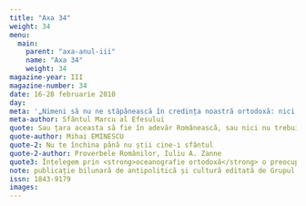 ```yaml
---
title: "Axa 34"
weight: 34
menu:
  main:
    parent: "axa-anul-iii"
    name: "Axa 34"
    weight: 34
magazine-year: III
magazine-number: 34
date: 16-28 februarie 2010
day:
meta: '„Nimeni să nu ne stăpânească în credința noastră ortodoxă: nici un împărat, nici un ierarh, nici un mincinos sinod, nici altcineva, ci numai Unul Dumnezeu, care atât prin El cât și prin ucenicii Săi ne-a fost dat nouă.”'
meta-author: Sfântul Marcu al Efesului
quote: Sau țara aceasta să fie în adevăr Românească, sau nici nu trebuie să fie.
quote-author: Mihai EMINESCU
quote-2: Nu te închina până nu știi cine-i sfântul
quote-2-author: Proverbele Românilor, Iuliu A. Zanne
quote3: Înțelegem prin <strong>oceanografie ortodoxă</strong> o preocupare permanentă, vitală pentru înțelegerea lumii înconjurătoare, de la aspectele ei cotidiene, prozaice și până la gesturile complexe, tainice, religioase; în același timp este o luare de poziție, o valorificare a lumii din perspectivă ortodoxă. Nu am anunțat-o ca pe o știință, nu temându-ne de rigoarea disciplinelor științifice, ci pentru că dorim ca <strong>oceanografia ortodoxă</strong> să fie un mod de a aprecia tot ce ne conține; pe de altă parte, o vedem ca pe o înlesnire a accesului la înțelesurile lumii românești – implicit, ortodoxe – nu ca la un fișier bibliografic ci ca la o părtășie la viață, ca un răspuns la permanenta provocare a transcendentului în imediat. Aceasta presupune existența apriorică a unui fel ortodox de a vedea lumea. Astfel, <strong>oceanografia ortodoxă</strong> înseamnă receptarea spiritului vremii prin folosirea unui anumit mod de interpretare și totodată încercarea de a construi un mod de interpretare.
note: publicație bilunară de antipolitică și cultură editată de Grupul de Acțiune Națională
issn: 1843-9179
images:
---
```

